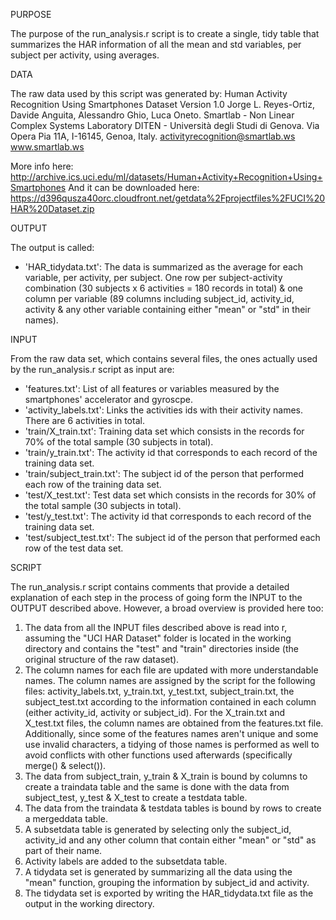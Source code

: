 PURPOSE

The purpose of the run_analysis.r script is to create a single, tidy table that summarizes the HAR information of all the mean and std variables, per subject per activity, using averages.  

DATA

The raw data used by this script was generated by:
Human Activity Recognition Using Smartphones Dataset
Version 1.0
Jorge L. Reyes-Ortiz, Davide Anguita, Alessandro Ghio, Luca Oneto.
Smartlab - Non Linear Complex Systems Laboratory
DITEN - Università degli Studi di Genova.
Via Opera Pia 11A, I-16145, Genoa, Italy.
activityrecognition@smartlab.ws
www.smartlab.ws

More info here: http://archive.ics.uci.edu/ml/datasets/Human+Activity+Recognition+Using+Smartphones
And it can be downloaded here: https://d396qusza40orc.cloudfront.net/getdata%2Fprojectfiles%2FUCI%20HAR%20Dataset.zip

OUTPUT

The output is called:

- 'HAR_tidydata.txt': The data is summarized as the average for each variable, per activity, per subject.  One row per subject-activity combination (30 subjects x 6 activities = 180 records in total) & one column per variable (89 columns including subject_id, activity_id, activity & any other variable containing either "mean" or "std" in their names).

INPUT

From the raw data set, which contains several files, the ones actually used by the run_analysis.r script as input are:

- 'features.txt': List of all features or variables measured by the smartphones' accelerator and gyroscpe.
- 'activity_labels.txt': Links the activities ids with their activity names.  There are 6 activities in total.
- 'train/X_train.txt': Training data set which consists in the records for 70% of the total sample (30 subjects in total).
- 'train/y_train.txt': The activity id that corresponds to each record of the training data set.
- 'train/subject_train.txt': The subject id of the person that performed each row of the training data set. 
- 'test/X_test.txt': Test data set which consists in the records for 30% of the total sample (30 subjects in total).
- 'test/y_test.txt': The activity id that corresponds to each record of the training data set.
- 'test/subject_test.txt': The subject id of the person that performed each row of the test data set.

SCRIPT

The run_analysis.r script contains comments that provide a detailed explanation of each step in the process of going form the INPUT to the OUTPUT described above.  However, a broad overview is provided here too:

1. The data from all the INPUT files described above is read into r, assuming the "UCI HAR Dataset" folder is located in the working directory and contains the "test" and "train" directories inside (the original structure of the raw dataset).
2. The column names for each file are updated with more understandable names.  The column names are assigned by the script for the following files: activity_labels.txt, y_train.txt, y_test.txt, subject_train.txt, the subject_test.txt according to the information contained in each column (either activity_id, activity or subject_id).  For the X_train.txt and X_test.txt files, the column names are obtained from the features.txt file.  Additionally, since some of the features names aren't unique and some use invalid characters, a tidying of those names is performed as well to avoid conflicts with other functions used afterwards (specifically merge() & select()).
3. The data from subject_train, y_train & X_train is bound by columns to create a traindata table and the same is done with the data from subject_test, y_test & X_test to create a testdata table.
4. The data from the traindata & testdata tables is bound by rows to create a mergeddata table.
5. A subsetdata table is generated by selecting only the subject_id, activity_id and any other column that contain either "mean" or "std" as part of their name.
6. Activity labels are added to the subsetdata table.
7. A tidydata set is generated by summarizing all the data using the "mean" function, grouping the information by subject_id and activity.
8. The tidydata set is exported by writing the HAR_tidydata.txt file as the output in the working directory.
